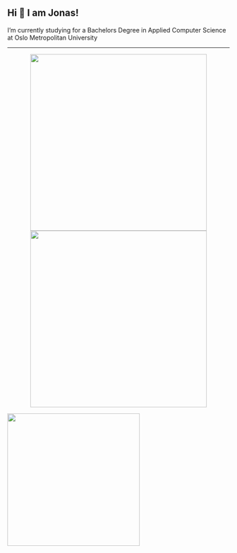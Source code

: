 ## Hi 👋 I am Jonas! 
I’m currently studying for a Bachelors Degree in Applied Computer Science at Oslo Metropolitan University 


---
<p align = "center">
  <img src = "https://github-readme-stats.vercel.app/api?username=jonasnico&show_icons=true&theme=dark&hide_border=true" width = 400>
  <img src = "https://github-readme-streak-stats.herokuapp.com?user=jonasnico&theme=dark&hide_border=true" width = 400>
</p>

<p align = "left">
  <img src = "https://github-readme-stats.vercel.app/api/top-langs/?username=jonasnico&theme=dark&hide_border=true" width = 300>
  </p>


